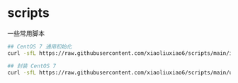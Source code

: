 # scripts

一些常用脚本

```sh
## CentOS 7 通用初始化
curl -sfL https://raw.githubusercontent.com/xiaoliuxiao6/scripts/main/init_centos7.sh | sh -
```

```sh
## 封装 CentOS 7
curl -sfL https://raw.githubusercontent.com/xiaoliuxiao6/scripts/main/unconfig_centos7.sh | sh -
```

